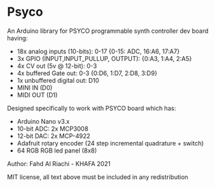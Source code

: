 # Psyco
 
An Arduino library for PSYCO programmable synth controller dev board having:
- 18x analog inputs (10-bits): 0-17	{0-15: ADC, 16:A6, 17:A7}
- 3x GPIO (INPUT,INPUT_PULLUP, OUTPUT): {0:A3, 1:A4, 2:A5}
- 4x CV out (5v @ 12-bit): 0-3
- 4x buffered Gate out: 0-3 {0:D6, 1:D7, 2:D8, 3:D9}
- 1x unbuffered digital out: D10
- MINI IN  (D0)
- MIDI OUT (D1)

Designed specifically to work with PSYCO board which has: 
- Arduino Nano v3.x
- 10-bit ADC: 2x MCP3008 
- 12-bit DAC: 2x MCP-4922
- Adafruit rotary encoder (24 step incremental quadrature + switch)
- 64 RGB RGB led panel (8x8)

Author: Fahd Al Riachi - KHAFA 2021

MIT license, all text above must be included in any redistribution
